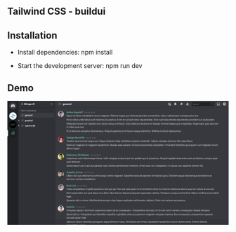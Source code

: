 ## Tailwind CSS - buildui

## Installation

- Install dependencies:
   npm install

- Start the development server:
   npm run dev

## Demo

[![Demo](Tw.png)](TW_Demo.mov)
